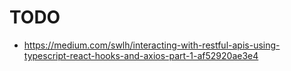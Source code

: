 # TODO

* https://medium.com/swlh/interacting-with-restful-apis-using-typescript-react-hooks-and-axios-part-1-af52920ae3e4

